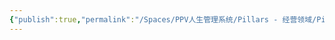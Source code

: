 ```yaml
---
{"publish":true,"permalink":"/Spaces/PPV人生管理系统/Pillars - 经营领域/Pillars - 人生经营领域/运动/增肌减脂计划/力量训练动作库/L侧平举.md","created":"2025-07-07T18:43:25.952+08:00","modified":"2025-07-09T00:22:52.337+08:00","published":"2025-07-09T00:22:52.337+08:00","cssclasses":""}
---
```



